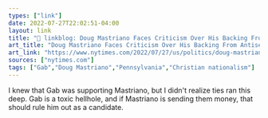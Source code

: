 ```yaml
---
types: ["link"]
date: 2022-07-27T22:02:51-04:00
layout: link
title: "🔗 linkblog: Doug Mastriano Faces Criticism Over His Backing From Antisemitic Ally - The New York Times'"
art_title: "Doug Mastriano Faces Criticism Over His Backing From Antisemitic Ally - The New York Times"
art_link: "https://www.nytimes.com/2022/07/27/us/politics/doug-mastriano-gab.html"
sources: ["nytimes.com"]
tags: ["Gab","Doug Mastriano","Pennsylvania","Christian nationalism"]
---
```

I knew that Gab was supporting Mastriano, but I didn't realize ties ran this deep. Gab is a toxic hellhole, and if Mastriano is sending them money, that should rule him out as a candidate.
 
